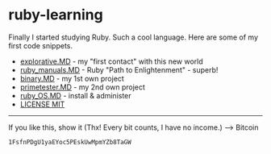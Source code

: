 # ruby-learning
Finally I started studying Ruby. Such a cool language. Here are some of my first code snippets.

* [explorative.MD](explorative.MD) - my "first contact" with this new world
* [ruby_manuals.MD](ruby_manuals.MD) - Ruby "Path to Enlightenment" - superb!
* [binary.MD](binary.MD) - my 1st own project
* [primetester.MD](primetester.MD) - my 2nd own project
* [ruby_OS.MD](ruby_OS.MD) - install & administer
* [LICENSE MIT](LICENSE)

---
If you like this, show it (Thx! Every bit counts, I have no income.) --> Bitcoin  

    1FsfnPDgU1yaEYoc5PEskUwMpmYZb8TaGW 
